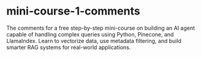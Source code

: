 # mini-course-1-comments
The comments for a free step-by-step mini-course on building an AI agent capable of handling complex queries using Python, Pinecone, and LlamaIndex. Learn to vectorize data, use metadata filtering, and build smarter RAG systems for real-world applications.
